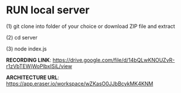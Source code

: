 # RUN local server

(1) git clone into folder of your choice or download ZIP file and extract

(2) cd server

(3) node index.js

**RECORDING LINK**: https://drive.google.com/file/d/14bQLwKNOUZvR-r1zVbTEWjWoPlbxISiL/view

**ARCHITECTURE URL**: https://app.eraser.io/workspace/wZKasO0JJbBcykMK4KNM

